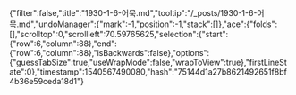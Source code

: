 {"filter":false,"title":"1930-1-6-어묵.md","tooltip":"/_posts/1930-1-6-어묵.md","undoManager":{"mark":-1,"position":-1,"stack":[]},"ace":{"folds":[],"scrolltop":0,"scrollleft":70.59765625,"selection":{"start":{"row":6,"column":88},"end":{"row":6,"column":88},"isBackwards":false},"options":{"guessTabSize":true,"useWrapMode":false,"wrapToView":true},"firstLineState":0},"timestamp":1540567490080,"hash":"75144d1a27b8621492651f8bf4b36e59ceda18d1"}